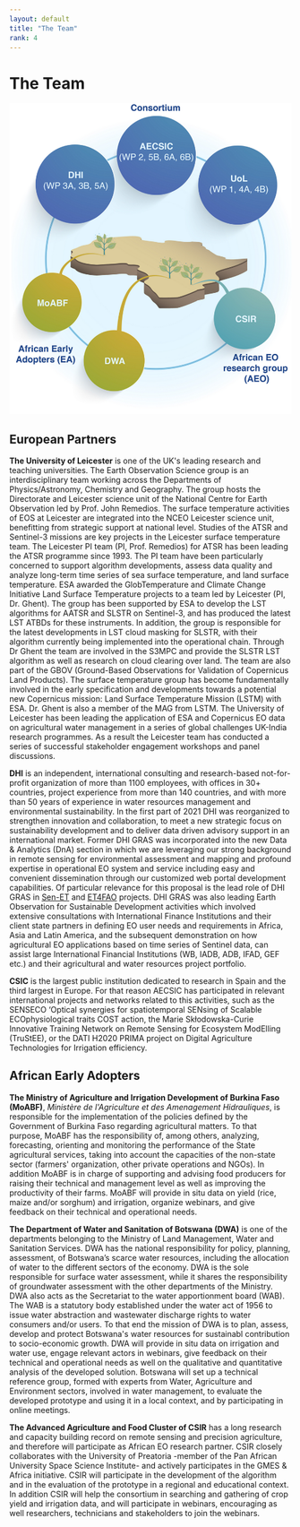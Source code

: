 ```yaml
---
layout: default
title: "The Team"
rank: 4
---
```


# The Team

![EO-MAJI Team](images/full_res/EOMAJI-team.png "Consortium and respective workpackage leads (blue), African EO research group (green) and African Early Adopters(yellow). Geographic distribution of African partners (map)")

## European Partners
**The University of Leicester** is one of the UK's leading research and teaching universities. The Earth Observation Science group is an interdisciplinary team working across the Departments of Physics/Astronomy, Chemistry and Geography. The group hosts the Directorate and Leicester science unit of the National Centre for Earth Observation led by Prof. John Remedios. The surface temperature activities of EOS at Leicester are integrated into the NCEO Leicester science unit, benefitting from strategic support at national level. Studies of the ATSR and Sentinel-3 missions are key projects in the Leicester surface temperature team. The Leicester PI team (PI, Prof. Remedios) for ATSR has been leading the ATSR programme since 1993. The PI team have been particularly concerned to support algorithm developments, assess data quality and analyze long-term time series of sea surface temperature, and land surface temperature. ESA awarded the GlobTemperature and Climate Change Initiative Land Surface Temperature projects to a team led by Leicester (PI, Dr. Ghent). The group has been supported by ESA to develop the LST algorithms for AATSR and SLSTR on Sentinel-3, and has produced the latest LST ATBDs for these instruments. In addition, the group is responsible for the latest developments in LST cloud masking for SLSTR, with their algorithm currently being implemented into the operational chain. Through Dr Ghent the team are involved in the S3MPC and provide the SLSTR LST algorithm as well as research on cloud clearing over land. The team are also part of the GBOV (Ground-Based Observations for Validation of Copernicus Land Products). The surface temperature group has become fundamentally involved in the early specification and developments towards a potential new Copernicus mission: Land Surface Temperature Mission (LSTM) with ESA. Dr. Ghent is also a member of the MAG from LSTM. The University of Leicester has been leading the application of ESA and Copernicus EO data on agricultural water management in a series of global challenges UK-India research programmes. As a result the Leicester team has conducted a series of successful stakeholder engagement workshops and panel discussions.

**DHI** is an independent, international consulting and research-based not-for-profit organization of more than 1100 employees, with offices in 30+ countries, project experience from more than 140 countries, and with more than 50 years of experience in water resources management and environmental sustainability. In the first part of 2021 DHI was reorganized to strengthen innovation and collaboration, to meet a new strategic focus on sustainability development and to deliver data driven advisory support in an international market. Former DHI GRAS was incorporated into the new Data & Analytics (DnA) section in which we are leveraging our strong background in remote sensing for environmental assessment and mapping and profound expertise in operational EO system and service including easy and convenient dissemination through our customized web portal development capabilities. Of particular relevance for this proposal is the lead role of DHI GRAS in [Sen-ET](http://esa-sen4et.org/) and [ET4FAO](et4fao.dhigroup.com) projects. DHI GRAS was also leading Earth Observation for Sustainable Development activities which involved extensive consultations with International Finance Institutions and their client state partners in defining EO user needs and requirements in Africa, Asia and Latin America, and the subsequent demonstration on how agricultural EO applications based on time series of Sentinel data, can assist large International Financial Institutions (WB, IADB, ADB, IFAD, GEF etc.) and their agricultural and water resources project portfolio.

**CSIC** is the largest public institution dedicated to research in Spain and the third largest in Europe. For that reason AECSIC has participated in relevant international projects and networks related to this activities, such as the SENSECO ‘Optical synergies for spatiotemporal SENsing of Scalable ECOphysiological traits COST action, the Marie Skłodowska-Curie Innovative Training Network on Remote Sensing for Ecosystem ModElling (TruStEE), or the DATI H2020 PRIMA project on Digital Agriculture Technologies for Irrigation efficiency.

## African Early Adopters

**The Ministry of Agriculture and Irrigation Development of Burkina Faso (MoABF)**, *Ministère de l'Agriculture et des Amenagement Hidrauliques*, is responsible for the implementation of the policies defined by the Government of Burkina Faso regarding agricultural matters. To that purpose, MoABF has the responsibility of, among others, analyzing, forecasting, orienting and monitoring the performance of the State agricultural services, taking into account the capacities of the non-state sector (farmers' organization, other private operations and NGOs). In addition MoABF is in charge of supporting and advising food producers for raising their technical and management level as well as improving the productivity of their farms. MoABF will provide in situ data on yield (rice, maize and/or sorghum) and irrigation, organize webinars, and give feedback on their technical and operational needs.

**The Department of Water and Sanitation of Botswana (DWA)** is one of the departments belonging to the Ministry of Land Management, Water and Sanitation Services. DWA has the national responsibility for policy, planning, assessment, of Botswana’s scarce water resources, including the allocation of water to the different sectors of the economy. DWA is the sole responsible for surface water assessment, while it shares the responsibility of groundwater assessment with the other departments of the Ministry. DWA also acts as the Secretariat to the water apportionment board (WAB). The WAB is a statutory body established under the water act of 1956 to issue water abstraction and wastewater discharge rights to water consumers and/or users. To that end the mission of DWA is to plan, assess, develop and protect Botswana's water resources for sustainabl contribution to socio-economic growth. DWA will provide in situ data on irrigation and water use, engage relevant actors in webinars, give feedback on their technical and operational needs as well on the qualitative and quantitative analysis of the developed solution. Botswana will set up a technical reference group, formed with experts from Water, Agriculture and Environment sectors, involved in water management, to evaluate the developed prototype and using it in a local context, and by participating in online meetings. 

**The Advanced Agriculture and Food Cluster of CSIR** has a long research and capacity building record on remote sensing and precision agriculture, and therefore will participate as African EO research partner. CSIR closely collaborates with the University of Preatoria -member of the Pan African University Space Science Institute- and actively participates in the GMES & Africa initiative. CSIR will participate in the development of the algorithm and in the evaluation of the prototype in a regional and educational context. In addition CSIR will help the consortium in searching and gathering of crop yield and irrigation data, and will participate in webinars, encouraging as well researchers, technicians and stakeholders to join the webinars.

